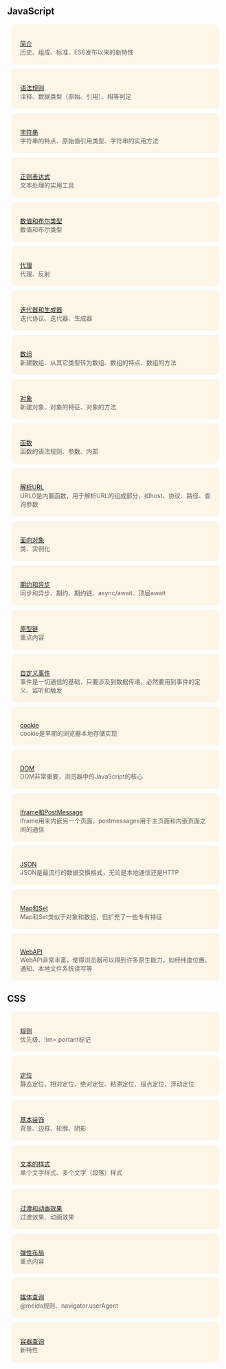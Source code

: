 
<style>
    blockquote{
        background: oldLace;
        padding: 20px  20px 5px;
        border-radius: 10px;
        margin: 10px;
        border: none;
    }
</style>

##  JavaScript

> [简介](JavaScript——简介.md)    
> 历史、组成、标准、ES6发布以来的新特性

> [语法规则](JavaScript——语法规则.md)    
> 注释、数据类型（原始、引用）、相等判定

> [字符串](JavaScript——字符串.md)   
> 字符串的特点、原始值引用类型、字符串的实用方法
 
> [正则表达式](JavaScript——正则表达式.md)    
> 文本处理的实用工具

> [数值和布尔类型](JavaScript——数值和布尔类型.md)    
> 数值和布尔类型


> [代理](JavaScript——代理.md)    
> 代理、反射

> [迭代器和生成器](JavaScript——迭代器和生成器.md)    
> 迭代协议、迭代器、生成器

> [数组](JavaScript——数组.md)    
> 新建数组、从其它类型转为数组、数组的特点、数组的方法

> [对象](JavaScript——对象.md)    
> 新建对象、对象的特征、对象的方法

> [函数](JavaScript——函数.md)    
> 函数的语法规则、参数、内部

> [解析URL](JavaScript——解析URL.md)    
> URL()是内置函数，用于解析URL的组成部分，如host、协议、路径、查询参数


> [面向对象](JavaScript——面向对象.md)    
>  类、实例化

> [期约和异步](JavaScript——期约和异步.md)    
> 同步和异步、期约、期约链、async/await、顶层await

> [原型链](JavaScript——原型链.md)    
> 重点内容


> [自定义事件](JavaScript——自定义事件.md)    
> 事件是一切通信的基础，只要涉及到数据传递，必然要用到事件的定义、监听和触发

> [cookie](JavaScript——cookie.md)    
> cookie是早期的浏览器本地存储实现

> [DOM](JavaScript——DOM.md)    
> DOM非常重要，浏览器中的JavaScript的核心

> [Iframe和PostMessage](JavaScript——Iframe和PostMessage.md)    
> Iframe用来内嵌另一个页面，postmessages用于主页面和内嵌页面之间的通信

> [JSON](JavaScript——JSON.md)    
> JSON是最流行的数据交换格式，无论是本地通信还是HTTP

> [Map和Set](JavaScript——Map和Set.md)    
> Map和Set类似于对象和数组，但扩充了一些专有特征

> [WebAPI](JavaScript——WebAPI.md)    
> WebAPI非常丰富，使得浏览器可以得到许多原生能力，如经纬度位置、通知、本地文件系统读写等


##  CSS

> [规则](CSS——规则)  
>  优先级、!im> portant标记

> [定位](CSS——定位.md)      
> 静态定位、相对定位、绝对定位、粘滞定位、锚点定位、浮动定位

> [基本装饰](CSS——基本装饰.md)      
> 背景、边框、轮廓、阴影

> [文本的样式](CSS——文本的样式.md)  
> 单个文字样式、多个文字（段落）样式  

> [过渡和动画效果](CSS——过渡和动画效果.md)      
> 过渡效果、动画效果

> [弹性布局](CSS——弹性布局.md)      
> 重点内容

> [媒体查询](CSS——媒体查询.md)   
> @meida规则、navigator.userAgent
   
> [容器查询](CSS——容器查询.md)     
> 新特性 
